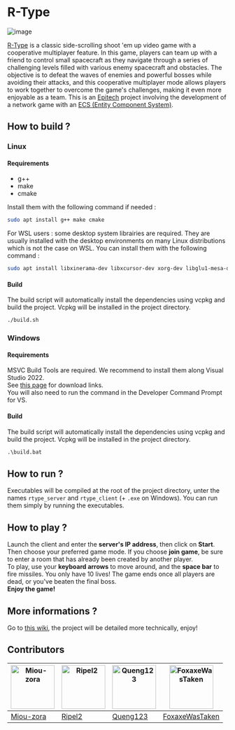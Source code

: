 # R-Type
![image](https://github.com/EpitechPromo2026/B-CPP-500-NAN-5-1-rtype-lucas.hauszler/assets/91665380/5cbffad1-884d-4164-9742-152b58a0c3e9)

[R-Type](https://fr.wikipedia.org/wiki/R-Type_(jeu_vid%C3%A9o)) is a classic side-scrolling shoot 'em up video game with a cooperative multiplayer feature. In this game, players can team up with a friend to control small spacecraft as they navigate through a series of challenging levels filled with various enemy spacecraft and obstacles. The objective is to defeat the waves of enemies and powerful bosses while avoiding their attacks, and this cooperative multiplayer mode allows players to work together to overcome the game's challenges, making it even more enjoyable as a team.
This is an [Epitech](https://www.epitech.eu/) project involving the development of a network game with an [ECS (Entity Component System)](https://github.com/EpitechPromo2026/B-CPP-500-NAN-5-1-rtype-lucas.hauszler/wiki/Librairies#1-entity-component-system).

## How to build ?

### Linux

#### Requirements

- g++
- make
- cmake

Install them with the following command if needed :

```bash
sudo apt install g++ make cmake
```

For WSL users : some desktop system librairies are required. They are usually installed with the desktop environments on many Linux distributions which is not the case on WSL. You can install them with the following command :

```bash
sudo apt install libxinerama-dev libxcursor-dev xorg-dev libglu1-mesa-dev pkg-config
```

#### Build

The build script will automatically install the dependencies using vcpkg and build the project. Vcpkg will be installed in the project directory.

```bash
./build.sh
```

### Windows

#### Requirements

MSVC Build Tools are required. We recommend to install them along Visual Studio 2022.
<br>
See [this page](https://visualstudio.microsoft.com/fr/downloads/) for download links.
<br>
You will also need to run the command in the Developer Command Prompt for VS.

#### Build

The build script will automatically install the dependencies using vcpkg and build the project. Vcpkg will be installed in the project directory.

```cmd
.\build.bat
```

## How to run ?

Executables will be compiled at the root of the project directory, unter the names `rtype_server` and `rtype_client` (+ `.exe` on Windows). You can run them simply by running the executables.

## How to play ?

Launch the client and enter the **server's IP address**, then click on **Start**.
Then choose your preferred game mode.
If you choose **join game**, be sure to enter a room that has already been created by another player.\
To play, use your **keyboard arrows** to move around, and the **space bar** to fire missiles.  You only have 10 lives!
The game ends once all players are dead, or you've beaten the final boss.\
**Enjoy the game!**

## More informations ?

Go to [this wiki](https://github.com/EpitechPromo2026/B-CPP-500-NAN-5-1-rtype-lucas.hauszler/wiki), the project will be detailed more technically, enjoy!

## Contributors

| <a href="https://github.com/Miou-zora"><img alt="Miou-zora" src="https://avatars.githubusercontent.com/u/91665686?v=4" width="100"></a> | <a href="https://github.com/ripel2"><img alt="Ripel2" src="https://avatars.githubusercontent.com/u/70372762?v=4" width="100"></a> | <a href="https://github.com/Queng123"><img alt="Queng123" src="https://avatars.githubusercontent.com/u/91665380?v=4" width="100"></a> | <a href="https://github.com/FoxaxeWasTaken"><img alt="FoxaxeWasTaken" src="https://avatars.githubusercontent.com/u/91660228?v=4" width="100"></a> | 
| --- | --- | --- | --- |
| [Miou-zora](https://github.com/Miou-zora) | [Ripel2](https://github.com/ripel2) | [Queng123](https://github.com/Queng123) | [FoxaxeWasTaken](https://github.com/FoxaxeWasTaken) |
